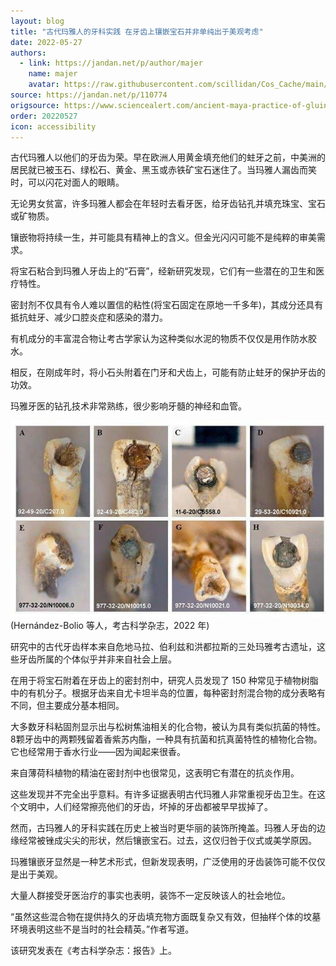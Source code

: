 ```yaml
---
layout: blog
title: "古代玛雅人的牙科实践 在牙齿上镶嵌宝石并非单纯出于美观考虑"
date: 2022-05-27
authors:
  - link: https://jandan.net/p/author/majer
    name: majer
    avatar: https://raw.githubusercontent.com/scillidan/Cos_Cache/main/avater/jin.png
source: https://jandan.net/p/110774
origsource: https://www.sciencealert.com/ancient-maya-practice-of-gluing-gemstones-onto-teeth-might-have-been-more-than-bling
order: 20220527
icon: accessibility
---
```


古代玛雅人以他们的牙齿为荣。早在欧洲人用黄金填充他们的蛀牙之前，中美洲的居民就已被玉石、绿松石、黄金、黑玉或赤铁矿宝石迷住了。当玛雅人漏齿而笑时，可以闪花对面人的眼睛。

无论男女贫富，许多玛雅人都会在年轻时去看牙医，给牙齿钻孔并填充珠宝、宝石或矿物质。

镶嵌物将持续一生，并可能具有精神上的含义。但金光闪闪可能不是纯粹的审美需求。

将宝石粘合到玛雅人牙齿上的“石膏”，经新研究发现，它们有一些潜在的卫生和医疗特性。

密封剂不仅具有令人难以置信的粘性(将宝石固定在原地一千多年)，其成分还具有抵抗蛀牙、减少口腔炎症和感染的潜力。

有机成分的丰富混合物让考古学家认为这种类似水泥的物质不仅仅是用作防水胶水。

相反，在刚成年时，将小石头附着在门牙和犬齿上，可能有防止蛀牙的保护牙齿的功效。

玛雅牙医的钻孔技术非常熟练，很少影响牙髓的神经和血管。

![](media/110774_01.jpg)  
(Hernández-Bolio 等人，考古科学杂志，2022 年)

研究中的古代牙齿样本来自危地马拉、伯利兹和洪都拉斯的三处玛雅考古遗址，这些牙齿所属的个体似乎并非来自社会上层。

在用于将宝石附着在牙齿上的密封剂中，研究人员发现了 150 种常见于植物树脂中的有机分子。根据牙齿来自尤卡坦半岛的位置，每种密封剂混合物的成分表略有不同，但主要成分基本相同。

大多数牙科粘固剂显示出与松树焦油相关的化合物，被认为具有类似抗菌的特性。8颗牙齿中的两颗残留着香紫苏内酯，一种具有抗菌和抗真菌特性的植物化合物。它也经常用于香水行业——因为闻起来很香。

来自薄荷科植物的精油在密封剂中也很常见，这表明它有潜在的抗炎作用。

这些发现并不完全出乎意料。有许多证据表明古代玛雅人非常重视牙齿卫生。在这个文明中，人们经常擦亮他们的牙齿，坏掉的牙齿都被早早拔掉了。

然而，古玛雅人的牙科实践在历史上被当时更华丽的装饰所掩盖。玛雅人牙齿的边缘经常被锉成尖尖的形状，然后镶嵌宝石。过去，这仅归咎于仪式或美学原因。

玛雅镶嵌牙显然是一种艺术形式，但新发现表明，广泛使用的牙齿装饰可能不仅仅是出于美观。

大量人群接受牙医治疗的事实也表明，装饰不一定反映该人的社会地位。

“虽然这些混合物在提供持久的牙齿填充物方面既复杂又有效，但抽样个体的坟墓环境表明这些不是当时的社会精英。”作者写道。

该研究发表在《考古科学杂志：报告》上。